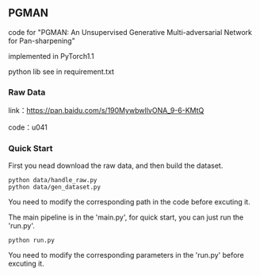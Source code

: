 ## PGMAN

code for "PGMAN: An Unsupervised Generative Multi-adversarial Network for Pan-sharpening"

implemented in PyTorch1.1

python lib see in requirement.txt

### Raw Data

link：https://pan.baidu.com/s/190MywbwIlvONA_9-6-KMtQ 

code：u041 

### Quick Start

First you nead download the raw data, and then build the dataset. 
```
python data/handle_raw.py
python data/gen_dataset.py
```
You need to modify the corresponding path in the code before excuting it.

The main pipeline is in the 'main.py', for quick start, you can just run the 'run.py'. 
```
python run.py
```
You need to modify the corresponding parameters in the 'run.py' before excuting it.
